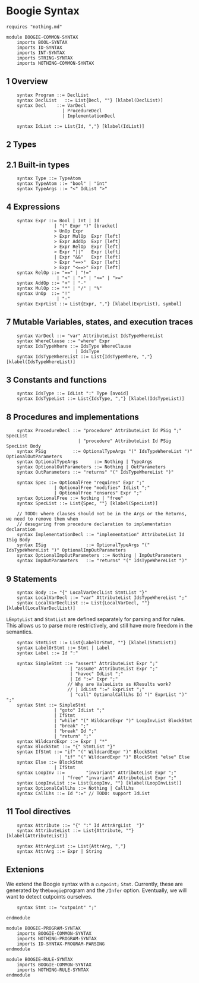 Boogie Syntax
================

```k
requires "nothing.md"

module BOOGIE-COMMON-SYNTAX
    imports BOOL-SYNTAX
    imports ID-SYNTAX
    imports INT-SYNTAX
    imports STRING-SYNTAX
    imports NOTHING-COMMON-SYNTAX
```

1 Overview
----------

```k
    syntax Program ::= DeclList
    syntax DeclList   ::= List{Decl, ""} [klabel(DeclList)]
    syntax Decl    ::= VarDecl
                     | ProcedureDecl
                     | ImplementationDecl

    syntax IdList ::= List{Id, ","} [klabel(IdList)]
```

2 Types
-------

2.1 Built-in types
------------------

```k
    syntax Type ::= TypeAtom
    syntax TypeAtom ::= "bool" | "int"
    syntax TypeArgs ::= "<" IdList ">"
```

4 Expressions
-------------

```k
    syntax Expr ::= Bool | Int | Id
                  | "(" Expr ")" [bracket]
                  > UnOp Expr
                  > Expr MulOp  Expr [left]
                  > Expr AddOp  Expr [left]
                  > Expr RelOp  Expr [left]
                  > Expr "||"   Expr [left]
                  | Expr "&&"   Expr [left]
                  > Expr "==>"  Expr [left]
                  > Expr "<==>" Expr [left]
    syntax RelOp ::= "==" | "!="
                   | "<" | ">" | "<=" | ">="
    syntax AddOp ::= "+" | "-"
    syntax MulOp ::= "*" | "/" | "%"
    syntax UnOp  ::= "!"
                   | "-"
    syntax ExprList ::= List{Expr, ","} [klabel(ExprList), symbol]
```

7 Mutable Variables, states, and execution traces
-------------------------------------------------

```k
    syntax VarDecl ::= "var" AttributeList IdsTypeWhereList
    syntax WhereClause ::= "where" Expr
    syntax IdsTypeWhere ::= IdsType WhereClause
                          | IdsType
    syntax IdsTypeWhereList ::= List{IdsTypeWhere, ","} [klabel(IdsTypeWhereList)]
```

3 Constants and functions
-------------------------

```k
    syntax IdsType ::= IdList ":" Type [avoid]
    syntax IdsTypeList ::= List{IdsType, ","} [klabel(IdsTypeList)]
```

8 Procedures and implementations
--------------------------------

```k
    syntax ProcedureDecl ::= "procedure" AttributeList Id PSig ";" SpecList
                           | "procedure" AttributeList Id PSig SpecList Body
    syntax PSig          ::= OptionalTypeArgs "(" IdsTypeWhereList ")" OptionalOutParameters
    syntax OptionalTypeArgs      ::= Nothing | TypeArgs
    syntax OptionalOutParameters ::= Nothing | OutParameters
    syntax OutParameters ::= "returns" "(" IdsTypeWhereList ")"
```

```k
    syntax Spec ::= OptionalFree "requires" Expr ";"
                  | OptionalFree "modifies" IdList ";"
                  | OptionalFree "ensures" Expr ";"
    syntax OptionalFree ::= Nothing | "free"
    syntax SpecList ::= List{Spec, ""} [klabel(SpecList)]
```

```k
    // TODO: where clauses should not be in the Args or the Returns, we need to remove them when
    // desugaring from procedure declaration to implementation declaration
    syntax ImplementationDecl ::= "implementation" AttributeList Id ISig Body
    syntax ISig               ::= OptionalTypeArgs "(" IdsTypeWhereList ")" OptionalImpOutParameters
    syntax OptionalImpOutParameters ::= Nothing | ImpOutParameters
    syntax ImpOutParameters   ::= "returns" "(" IdsTypeWhereList ")"
```

9 Statements
------------

```k
    syntax Body ::= "{" LocalVarDeclList StmtList "}"
    syntax LocalVarDecl ::= "var" AttributeList IdsTypeWhereList ";"
    syntax LocalVarDeclList ::= List{LocalVarDecl, ""} [klabel(LocalVarDeclList)]
```

`LEmptyList` and `StmtList` are defined separately for parsing and for rules.
This allows us to parse more restrictively, and still have more freedom in the semantics.

```k
    syntax StmtList ::= List{LabelOrStmt, ""} [klabel(StmtList)]
    syntax LabelOrStmt ::= Stmt | Label
    syntax Label ::= Id ":"
```

```k
    syntax SimpleStmt ::= "assert" AttributeList Expr ";"
                        | "assume" AttributeList Expr ";"
                        | "havoc" IdList ";"
                        | Id ":=" Expr ";"
                       // Why are ValueLists as KResults work?
                       // | IdList ":=" ExprList ";"
                        | "call" OptionalCallLhs Id "(" ExprList ")" ";"
    syntax Stmt ::= SimpleStmt
                  | "goto" IdList ";"
                  | IfStmt
                  | "while" "(" WildcardExpr ")" LoopInvList BlockStmt
                  | "break" ";"
                  | "break" Id ";"
                  | "return" ";"
    syntax WildcardExpr ::= Expr | "*"
    syntax BlockStmt ::= "{" StmtList "}"
    syntax IfStmt ::= "if" "(" WildcardExpr ")" BlockStmt
                    | "if" "(" WildcardExpr ")" BlockStmt "else" Else
    syntax Else ::= BlockStmt
                  | IfStmt
    syntax LoopInv ::=        "invariant" AttributeList Expr ";"
                     | "free" "invariant" AttributeList Expr ";"
    syntax LoopInvList ::= List{LoopInv, ""} [klabel(LoopInvList)]
    syntax OptionalCallLhs ::= Nothing | CallLhs
    syntax CallLhs ::= Id ":=" // TODO: support IdList
```

11 Tool directives
------------------

```k
    syntax Attribute ::= "{" ":" Id AttrArgList  "}"
    syntax AttributeList ::= List{Attribute, ""} [klabel(AttributeList)]

    syntax AttrArgList ::= List{AttrArg, ","}
    syntax AttrArg ::= Expr | String
```

Extenions
---------

We extend the Boogie syntax with a `cutpoint;` `Stmt`. Currently, these are
generated by the`boogie`program and the `/Infer` option. Eventually, we will
want to detect cutpoints ourselves.

```k
    syntax Stmt ::= "cutpoint" ";"
```

```k
endmodule
```

```k
module BOOGIE-PROGRAM-SYNTAX
    imports BOOGIE-COMMON-SYNTAX
    imports NOTHING-PROGRAM-SYNTAX
    imports ID-SYNTAX-PROGRAM-PARSING
endmodule
```

```k
module BOOGIE-RULE-SYNTAX
    imports BOOGIE-COMMON-SYNTAX
    imports NOTHING-RULE-SYNTAX
endmodule
```
